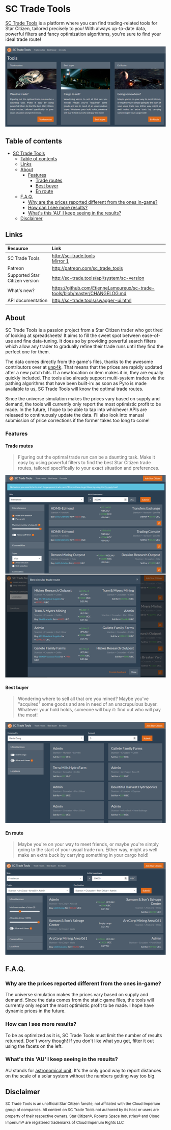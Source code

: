 # SC Trade Tools
[SC Trade Tools](http://sc-trade.tools) is a platform where you can find trading-related tools for Star Citizen, tailored precisely to you! With always up-to-date data, powerful filters and fancy optimization algorithms, you're sure to find your ideal trade route!

![](https://raw.githubusercontent.com/EtienneLamoureux/sc-trade-tools/master/documentation/home.PNG)

## Table of contents
- [SC Trade Tools](#sc-trade-tools)
  * [Table of contents](#table-of-contents)
  * [Links](#links)
  * [About](#about)
    + [Features](#features)
      - [Trade routes](#trade-routes)
      - [Best buyer](#best-buyer)
      - [En route](#en-route)
  * [F.A.Q.](#faq)
    + [Why are the prices reported different from the ones in-game?](#why-are-the-prices-reported-different-from-the-ones-in-game)
    + [How can I see more results?](#how-can-i-see-more-results)
    + [What's this 'AU' I keep seeing in the results?](#whats-this-au-i-keep-seeing-in-the-results)
  * [Disclaimer](#disclaimer)

## Links
|Resource|Link|
|:--|:--|
|SC Trade Tools|http://sc-trade.tools<br />[Mirror 1](http://3.128.227.240)|
|Patreon|http://patreon.com/sc_trade_tools|
|Supported Star Citizen version|http://sc-trade.tools/api/system/sc-version|
|What's new?|https://github.com/EtienneLamoureux/sc-trade-tools/blob/master/CHANGELOG.md|
|API documentation|http://sc-trade.tools/swagger-ui.html|

## About
SC Trade Tools is a passion project from a Star Citizen trader who got tired of looking at spreadsheets! It aims to fill the sweet spot between ease-of-use and fine data-tuning. It does so by providing powerful search filters which allow any trader to gradually refine their trade runs until they find the perfect one for them.

The data comes directly from the game's files, thanks to the awesome contributors over at [unp4k](https://github.com/dolkensp/unp4k). That means that the prices are rapidly updated after a new patch hits. If a new location or item makes it in, they are equally quickly included. The tools also already support multi-system trades via the pathing algorithms that have been built-in: as soon as Pyro is made available to us, SC Trade Tools will know the optimal trade routes.

Since the universe simulation makes the prices vary based on supply and demand, the tools will currently only report the most optimistic profit to be made. In the future, I hope to be able to tap into whichever APIs are released to continuously update the data. I'll also look into manual submission of price corrections if the former takes too long to come!

### Features
#### Trade routes
> Figuring out the optimal trade run can be a daunting task. Make it easy by using powerful filters to find the best Star Citizen trade routes, tailored specifically to your exact situation and preferences.

![](https://raw.githubusercontent.com/EtienneLamoureux/sc-trade-tools/master/documentation/trade-routes.PNG)
![](https://raw.githubusercontent.com/EtienneLamoureux/sc-trade-tools/master/documentation/trade-routes-circuit.PNG)

#### Best buyer
> Wondering where to sell all that ore you mined? Maybe you've "acquired" some goods and are in need of an unscrupulous buyer. Whatever your hold holds, someone will buy it: find out who will pay the most!

![](https://raw.githubusercontent.com/EtienneLamoureux/sc-trade-tools/master/documentation/best-buyer.PNG)

#### En route
> Maybe you're on your way to meet friends, or maybe you're simply going to the start of your usual trade run. Either way, might as well make an extra buck by carrying something in your cargo hold!

![](https://raw.githubusercontent.com/EtienneLamoureux/sc-trade-tools/master/documentation/en-route.PNG)

## F.A.Q.
### Why are the prices reported different from the ones in-game?
The universe simulation makes the prices vary based on supply and demand. Since the data comes from the static game files, the tools will currently only report the most optimistic profit to be made. 
I hope have dynamic prices in the future.

### How can I see more results?
To be as optimized as it is, SC Trade Tools must limit the number of results returned. Don't worry though! If you don't like what you get, filter it out using the facets on the left.

### What's this 'AU' I keep seeing in the results?
AU stands for [astronomical unit](https://en.wikipedia.org/wiki/Astronomical_unit). It's the only good way to report distances on the scale of a solar system without the numbers getting way too big.

## Disclaimer
<sup>SC Trade Tools is an unofficial Star Citizen fansite, not affiliated with the Cloud Imperium group of companies. All content on SC Trade Tools not authored by its host or users are property of their respective owners. Star Citizen®, Roberts Space Industries® and Cloud Imperium® are registered trademarks of Cloud Imperium Rights LLC</sup>
